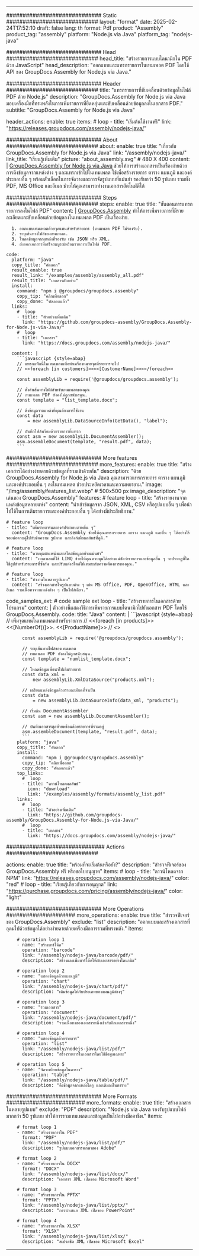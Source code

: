 



---
############################# Static ############################
layout: "format"
date:  2025-02-24T17:52:10
draft: false
lang: th
format: Pdf
product: "Assembly"
product_tag: "assembly"
platform: "Node.js via Java"
platform_tag: "nodejs-java"

############################# Head ############################
head_title: "สร้างรายการแบบไดนามิกใน PDF ด้วย JavaScript"
head_description: "ออกแบบและแทรกรายการในเทมเพลต PDF โดยใช้ API ของ GroupDocs.Assembly for Node.js via Java."

############################# Header ############################
title: "แทรกรายการที่ขับเคลื่อนด้วยข้อมูลในไฟล์ PDF ด้วย Node.js" 
description: "GroupDocs.Assembly for Node.js via Java มอบเครื่องมือที่ทรงพลังในการเพิ่มรายการที่ยืดหยุ่นและขับเคลื่อนด้วยข้อมูลลงในเอกสาร PDF."
subtitle: "GroupDocs.Assembly for Node.js via Java" 

header_actions:
  enable: true
  items:
    #  loop
    - title: "เริ่มต้นใช้งานฟรี"
      link: "https://releases.groupdocs.com/assembly/nodejs-java/"
      
############################# About ############################
about:
    enable: true
    title: "เกี่ยวกับ GroupDocs.Assembly for Node.js via Java"
    link: "/assembly/nodejs-java/"
    link_title: "เรียนรู้เพิ่มเติม"
    picture: "about_assembly.svg" # 480 X 400
    content: |
       [GroupDocs.Assembly for Node.js via Java](/assembly/nodejs-java/) ช่วยให้การสร้างเอกสารเป็นเรื่องง่ายด้วยการดึงข้อมูลจากแหล่งต่าง ๆ และแทรกเข้าไปในเทมเพลต ใช้เพื่อสร้างรายการ ตาราง แผนภูมิ และองค์ประกอบอื่น ๆ พร้อมตัวเลือกในการจัดวางและการจัดรูปแบบที่แม่นยำ รองรับกว่า 50 รูปแบบ รวมทั้ง PDF, MS Office และอีเมล ช่วยให้คุณสามารถทำงานเอกสารอัตโนมัติได้

############################# Steps ############################
steps:
    enable: true
    title: "ขั้นตอนการแทรกรายการลงในไฟล์ PDF"
    content: |
      [GroupDocs.Assembly](/assembly/nodejs-java/) ทำให้การเพิ่มรายการที่มีรายละเอียดและขับเคลื่อนด้วยข้อมูลลงในเทมเพลต PDF เป็นเรื่องง่าย.
      
      1. ออกแบบเทมเพลตด้วยจุดแทนสำหรับรายการ (เทมเพลต PDF ไม่รองรับ).
      2. ระบุเส้นทางไฟล์ของเทมเพลต.
      3. โหลดข้อมูลจากแหล่งที่รองรับ เช่น JSON หรือ XML.
      4. ส่งออกเอกสารที่เสร็จสมบูรณ์พร้อมรายการเป็นไฟล์ PDF.
   
    code:
      platform: "java"
      copy_title: "คัดลอก"
      result_enable: true
      result_link: "/examples/assembly/assembly_all.pdf"
      result_title: "เอกสารตัวอย่าง"
      install:
        command: "npm i @groupdocs/groupdocs.assembly"
        copy_tip: "คลิกเพื่อลอก"
        copy_done: "คัดลอกแล้ว"
      links:
        #  loop
        - title: "ตัวอย่างเพิ่มเติม"
          link: "https://github.com/groupdocs-assembly/GroupDocs.Assembly-for-Node.js-via-Java/"
        #  loop
        - title: "เอกสาร"
          link: "https://docs.groupdocs.com/assembly/nodejs-java/"
          
      content: |
        ```javascript {style=abap}
        // แทรกแท็กนี้ในเทมเพลตเพื่อทำเครื่องหมายจุดที่รายการจะไป
        // <<foreach [in customers]>><<[CustomerName]>><</foreach>>
    
        const assemblyLib = require('@groupdocs/groupdocs.assembly');

        // ตั้งค่าเส้นทางไฟล์สำหรับเทมเพลตของคุณ
        // เทมเพลต PDF ยังคงไม่ถูกสนับสนุน.
        const template = "list_template.docx";

        // ดึงข้อมูลจากแหล่งที่คุณต้องการใช้งาน
        const data 
            = new assemblyLib.DataSourceInfo(GetData(), "label");

        // บันทึกไฟล์พร้อมด้วยรายการที่แทรก
        const asm = new assemblyLib.DocumentAssembler();
        asm.assembleDocument(template, "result.pdf", data);
        ```           

############################# More features ############################
more_features:
  enable: true
  title: "สร้างเอกสารได้อย่างง่ายดายด้วยข้อมูลที่รวมเข้าด้วยกัน"
  description: "ด้วย GroupDocs.Assembly for Node.js via Java คุณสามารถแทรกรายการ ตาราง แผนภูมิ และองค์ประกอบอื่น ๆ ลงในเทมเพลต ช่วยประหยัดเวลาและความพยายาม."
  image: "/img/assembly/features_list.webp" # 500x500 px
  image_description: "จุดเด่นของ GroupDocs.Assembly"
  features:
    # feature loop
    - title: "สร้างรายงานจากแหล่งข้อมูลหลายแห่ง"
      content: "นำเข้าข้อมูลจาก JSON, XML, CSV หรือรูปแบบอื่น ๆ เพื่อนำไปใช้ในการเติมรายการและองค์ประกอบอื่น ๆ ได้อย่างมีประสิทธิภาพ."

    # feature loop
    - title: "เพิ่มรายการและองค์ประกอบภาพอื่น ๆ"
      content: "GroupDocs.Assembly ช่วยให้คุณแทรกรายการ ตาราง แผนภูมิ และอื่น ๆ ได้อย่างไร้รอยต่อควบคู่ไปกับข้อความ รูปภาพ และลิงก์เพื่อผลลัพธ์ที่ดูดี."

    # feature loop
    - title: "ควบคุมตำแหน่งและสไตล์ข้อมูลอย่างแม่นยำ"
      content: "เทมเพลตที่ใช้ LINQ ช่วยให้คุณควบคุมได้อย่างแน่ชัดว่ารายการและข้อมูลอื่น ๆ จะปรากฏที่ใด ใช้ลูปสำหรับรายการที่ซ้ำกัน และปรับแต่งสไตล์ให้เหมาะกับความต้องการของคุณ."

    # feature loop
    - title: "ทำงานในหลายรูปแบบ"
      content: "สร้างเอกสารในรูปแบบต่าง ๆ เช่น MS Office, PDF, OpenOffice, HTML และอีเมล รวมเนื้อหาจากแหล่งต่าง ๆ เป็นไฟล์เดียว."
      
  code_samples_ext:
    # code sample ext loop
    - title: "สร้างรายการในเอกสารด้วยโปรแกรม"
      content: |
        ตัวอย่างนี้แสดงวิธีการเพิ่มรายการแบบไดนามิกไปยังเอกสาร PDF โดยใช้ GroupDocs.Assembly.
      code:
        title: "Java"
        content: |
          ```javascript {style=abap}
          // เพิ่มจุดแทนในเทมเพลตสำหรับรายการ
          // <<foreach [in products]>><<[NumberOf()]>>. <<[ProductName]>>
          // <</foreach>>
          
          const assemblyLib = require('@groupdocs/groupdocs.assembly');

          // ระบุเส้นทางไฟล์ของเทมเพลต
          // เทมเพลต PDF ยังคงไม่ถูกสนับสนุน.
          const template = "numlist_template.docx";

          // โหลดข้อมูลเพื่อนำไปเติมรายการ
          const data_xml =
              new assemblyLib.XmlDataSource("products.xml");

          // เตรียมแหล่งข้อมูลด้วยรายละเอียดที่จำเป็น
          const data 
              = new assemblyLib.DataSourceInfo(data_xml, "products");

          // เริ่มต้น DocumentAssembler
          const asm = new assemblyLib.DocumentAssembler();

          // บันทึกเอกสารสุดท้ายพร้อมด้วยรายการที่รวมอยู่
          asm.assembleDocument(template, "result.pdf", data);
          ```
        platform: "java"
        copy_title: "คัดลอก"
        install:
          command: "npm i @groupdocs/groupdocs.assembly"
          copy_tip: "คลิกเพื่อลอก"
          copy_done: "คัดลอกแล้ว"
        top_links:
          #  loop
          - title: "ดาวน์โหลดผลลัพธ์"
            icon: "download"
            link: "/examples/assembly/formats/assembly_list.pdf"
        links:
          #  loop
          - title: "ตัวอย่างเพิ่มเติม"
            link: "https://github.com/groupdocs-assembly/GroupDocs.Assembly-for-Node.js-via-Java/"
          #  loop
          - title: "เอกสาร"
            link: "https://docs.groupdocs.com/assembly/nodejs-java/"
            

            


############################## Actions ############################

actions:
  enable: true
  title: "พร้อมที่จะเริ่มต้นหรือยัง?"
  description: "สำรวจฟีเจอร์ของ GroupDocs.Assembly ฟรี หรือขอใบอนุญาต"
  items:
    #  loop
    - title: "ดาวน์โหลดจาก NPM"
      link: "https://releases.groupdocs.com/assembly/nodejs-java/"
      color: "red"
        #  loop
    - title: "เรียนรู้เกี่ยวกับการอนุญาต"
      link: "https://purchase.groupdocs.com/pricing/assembly/nodejs-java/"
      color: "light"


############################# More Operations #####################
more_operations:
    enable: true
    title: "สำรวจฟีเจอร์ของ GroupDocs.Assembly"
    exclude: "list"
    description: "ออกแบบและสร้างเอกสารที่อุดมไปด้วยข้อมูลได้อย่างง่ายดายด้วยเครื่องมือการรวมที่ทรงพลัง."
    items: 
          
        # operation loop 1
        - name: "สร้างบาร์โค้ด"
          operation: "barcode"
          link: "/assembly/nodejs-java/barcode/pdf/"
          description: "สร้างและเพิ่มบาร์โค้ดให้กับเอกสารอย่างไดนามิก"

        # operation loop 2
        - name: "แสดงข้อมูลด้วยแผนภูมิ"
          operation: "chart"
          link: "/assembly/nodejs-java/chart/pdf/"
          description: "เติมข้อมูลให้กับประเภทของแผนภูมิต่างๆ"

        # operation loop 3
        - name: "รวมเอกสาร"
          operation: "document"
          link: "/assembly/nodejs-java/document/pdf/"
          description: "รวมเนื้อหาของเอกสารหนึ่งเข้ากับอีกเอกสารหนึ่ง"

        # operation loop 4
        - name: "แสดงข้อมูลด้วยรายการ"
          operation: "list"
          link: "/assembly/nodejs-java/list/pdf/"
          description: "สร้างรายการในเอกสารโดยใช้ข้อมูลเฉพาะ"

        # operation loop 5
        - name: "จัดระเบียบข้อมูลในตาราง"
          operation: "table"
          link: "/assembly/nodejs-java/table/pdf/"
          description: "ดึงข้อมูลจากแหล่งใดๆ และเติมลงในตาราง"
         
          
############################# More Formats ########################
more_formats:
    enable: true
    title: "สร้างเอกสารในหลายรูปแบบ"
    exclude: "PDF"
    description: "Node.js via Java รองรับรูปแบบไฟล์มากกว่า 50 รูปแบบ ทำให้การรวมเทมเพลตและข้อมูลเป็นไปอย่างมืออาชีพ."
    items: 
          
        # format loop 1
        - name: "สร้างรายการใน PDF"
          format: "PDF"
          link: "/assembly/nodejs-java/list/pdf/"
          description: "รูปแบบเอกสารพกพาของ Adobe"
          
        # format loop 2
        - name: "สร้างรายการใน DOCX"
          format: "DOCX"
          link: "/assembly/nodejs-java/list/docx/"
          description: "เอกสาร XML เปิดของ Microsoft Word"
          
        # format loop 3
        - name: "สร้างรายการใน PPTX"
          format: "PPTX"
          link: "/assembly/nodejs-java/list/pptx/"
          description: "การนำเสนอ XML เปิดของ PowerPoint"
          
        # format loop 4
        - name: "สร้างรายการใน XLSX"
          format: "XLSX"
          link: "/assembly/nodejs-java/list/xlsx/"
          description: "สเปรดชีต XML เปิดของ Microsoft Excel"


          

---